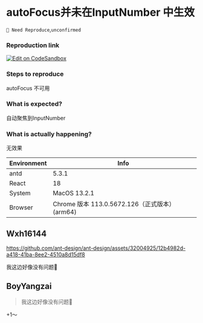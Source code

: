 # autoFocus并未在InputNumber 中生效

`🤔 Need Reproduce`,`unconfirmed`

### Reproduction link

[![Edit on CodeSandbox](https://codesandbox.io/static/img/play-codesandbox.svg)](https://codesandbox.io/s/antd-reproduction-template-forked-emc0uk?file=/index.js)

### Steps to reproduce

autoFocus 不可用

### What is expected?

自动聚焦到InputNumber

### What is actually happening?

无效果

| Environment | Info                                           |
| ----------- | ---------------------------------------------- |
| antd        | 5.3.1                                          |
| React       | 18                                             |
| System      | MacOS 13.2.1                                   |
| Browser     | Chrome 版本 113.0.5672.126（正式版本） (arm64) |

<!-- generated by ant-design-issue-helper. DO NOT REMOVE -->

## Wxh16144

https://github.com/ant-design/ant-design/assets/32004925/12b4982d-a418-41ba-8ee2-4510a8d15df8

我这边好像没有问题🤔

## BoyYangzai

> 我这边好像没有问题🤔

+1～
